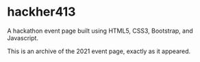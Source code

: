 # hackher413

A hackathon event page built using HTML5, CSS3, Bootstrap, and Javascript.

This is an archive of the 2021 event page, exactly as it appeared.
